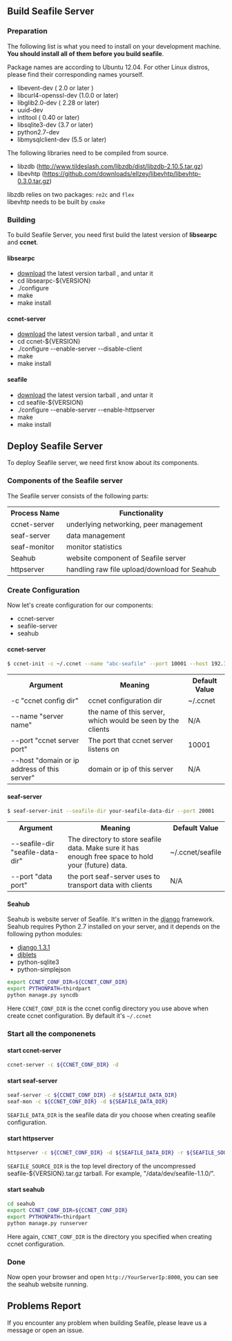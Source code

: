 ## Build Seafile Server ##

### Preparation ###

The following list is what you need to install on your development machine. __You should install all of them before you build seafile__.

Package names are according to Ubuntu 12.04. For other Linux distros, please find their corresponding names yourself.

* libevent-dev ( 2.0 or later )
* libcurl4-openssl-dev  (1.0.0 or later)
* libglib2.0-dev ( 2.28 or later)
* uuid-dev
* intltool ( 0.40 or later)
* libsqlite3-dev (3.7 or later)
* python2.7-dev 
* libmysqlclient-dev (5.5 or later)

The following libraries need to be compiled from source.

* libzdb (http://www.tildeslash.com/libzdb/dist/libzdb-2.10.5.tar.gz)
* libevhtp (https://github.com/downloads/ellzey/libevhtp/libevhtp-0.3.0.tar.gz)

libzdb relies on two packages: `re2c` and `flex`  
libevhtp needs to be built by `cmake`

### Building ###

To build Seafile Server, you need first build the latest version of **libsearpc** and **ccnet**.

#### libsearpc ####

* [download](https://www.github.com/haiwen/libsearpc/downloads) the latest version tarball , and untar it
* cd libsearpc-${VERSION}
* ./configure
* make
* make install

#### ccnet-server ####

* [download](https://www.github.com/haiwen/ccnet/downloads) the latest version tarball , and untar it
* cd ccnet-${VERSION}
* ./configure --enable-server --disable-client
* make
* make install

#### seafile ####

* [download](https://www.github.com/haiwen/seafile/downloads) the latest version tarball , and untar it
* cd seafile-${VERSION}
* ./configure --enable-server --enable-httpserver
* make
* make install

## Deploy Seafile Server ##

To deploy Seafile server, we need first know about its components.

### Components of the Seafile server

The Seafile server consists of the following parts:

<table>
  <tr>
    <th>Process Name</th><th>Functionality</th>
  </tr>
  <tr>
    <td>ccnet-server</td><td>underlying networking, peer management</td>
  </tr>
  <tr>
    <td>seaf-server</td><td>data management</td>
  </tr>
  <tr>
    <td>seaf-monitor</td><td>monitor statistics</td>
  </tr>
  <tr>
    <td>Seahub</td><td>website component of Seafile server</td>
  </tr>
  <tr>
    <td>httpserver</td><td>handling raw file upload/download for Seahub</td>
  </tr>
</table>

### Create Configuration ###

Now let's create configuration for our components:

* ccnet-server
* seafile-server
* seahub

#### ccnet-server ####

```sh
$ ccnet-init -c ~/.ccnet --name "abc-seafile" --port 10001 --host 192.168.1.116
```
<table>
  <tr>
    <th>Argument</th>
    <th>Meaning</th>
    <th>Default Value</th>
  </tr>
  <tr>
    <td>-c "ccnet config dir" </td>
    <td>ccnet configuration dir</td>
    <td>~/.ccnet</td>
  </tr>
  <tr>
    <td>--name "server name"</td>
    <td>the name of this server, which would be seen by the clients</td>
    <td>N/A</td>
  </tr>
  <tr>
    <td>--port "ccnet server port"</td>
    <td>The port that ccnet server listens on</td>
    <td>10001</td>
  </tr>
  <tr>
    <td>--host "domain or ip address of this server"</td>
    <td>domain or ip of this server</td>
    <td>N/A</td>
  </tr>
</table>

#### seaf-server ####

```sh
$ seaf-server-init --seafile-dir your-seafile-data-dir --port 20001
```
<table>
  <tr>
    <th>Argument</th>
    <th>Meaning</th>
    <th>Default Value</th>
  </tr>
  <tr>
    <td>--seafile-dir "seafile-data-dir" </td>
    <td>The directory to store seafile data. Make sure it has enough free space to hold your (future) data.</td>
    <td>~/.ccnet/seafile</td>
  </tr>
  <tr>
    <td>--port "data port"</td>
    <td>the port seaf-server uses to transport data with clients</td>
    <td>N/A</td>
  </tr>
</table>

#### Seahub ####

Seahub is website server of Seafile. It's written in the [django](http://djangoproject.com) framework.
Seahub requires Python 2.7 installed on your server, and it depends on the following python modules:  

* [django 1.3.1](https://www.djangoproject.com/download/1.3.1/tarball/)
* [djblets](https://github.com/djblets/djblets/tarball/release-0.6.14)
* python-sqlite3
* python-simplejson

```sh
export CCNET_CONF_DIR=${CCNET_CONF_DIR}
export PYTHONPATH=thirdpart
python manage.py syncdb
```

Here `CCNET_CONF_DIR` is the ccnet config directory you use above when create ccnet configuration. By default it's `~/.ccnet`

### Start all the componenets ###

#### start ccnet-server ####

```sh
ccnet-server -c ${CCNET_CONF_DIR} -d
```
#### start seaf-server ####

```sh
seaf-server -c ${CCNET_CONF_DIR} -d ${SEAFILE_DATA_DIR}
seaf-mon -c ${CCNET_CONF_DIR} -d ${SEAFILE_DATA_DIR}
```

`SEAFILE_DATA_DIR` is the seafile data dir you choose when creating seafile configuration.

#### start httpserver ####

```sh
httpserver -c ${CCNET_CONF_DIR} -d ${SEAFILE_DATA_DIR} -r ${SEAFILE_SOURCE_DIR}/httpserver/htmls
```

`SEAFILE_SOURCE_DIR` is the top level directory of the uncompressed seafile-${VERSION}.tar.gz tarball. For example, "/data/dev/seafile-1.1.0/".

#### start seahub ####

```sh
cd seahub
export CCNET_CONF_DIR=${CCNET_CONF_DIR}
export PYTHONPATH=thirdpart
python manage.py runserver
```

Here again, `CCNET_CONF_DIR` is the directory you specified when creating ccnet configuration.

### Done ###

Now open your browser and open `http://YourServerIp:8000`, you can see the seahub website running.

## Problems Report ##

If you encounter any problem when building Seafile, please leave us a message or open an issue.